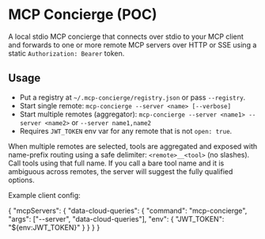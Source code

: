 # MCP Concierge (POC)

A local stdio MCP concierge that connects over stdio to your MCP client and forwards to one or more remote MCP servers over HTTP or SSE using a static `Authorization: Bearer` token.

## Usage

- Put a registry at `~/.mcp-concierge/registry.json` or pass `--registry`.
- Start single remote: `mcp-concierge --server <name> [--verbose]`
- Start multiple remotes (aggregator): `mcp-concierge --server <name1> --server <name2>` or `--server name1,name2`
- Requires `JWT_TOKEN` env var for any remote that is not `open: true`.

When multiple remotes are selected, tools are aggregated and exposed with name-prefix routing using a safe delimiter: `<remote>__<tool>` (no slashes). Call tools using that full name. If you call a bare tool name and it is ambiguous across remotes, the server will suggest the fully qualified options.

Example client config:

{
  "mcpServers": {
    "data-cloud-queries": {
      "command": "mcp-concierge",
      "args": ["--server", "data-cloud-queries"],
      "env": { "JWT_TOKEN": "${env:JWT_TOKEN}" }
    }
  }
}
